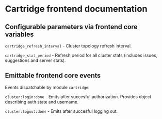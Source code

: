 # Cartridge frontend documentation

## Configurable parameters via frontend core variables

`cartridge_refresh_interval` - Cluster topology refresh interval.

`cartridge_stat_period` - Refresh period for all cluster stats
(includes issues, suggestions and server stats).

## Emittable frontend core events

Events dispatchable by module `cartridge`:

`cluster:login:done` - Emits after succesful authorization.
Provides object describing auth state and username.

`cluster:logout:done` - Emits after succesful logging out.
